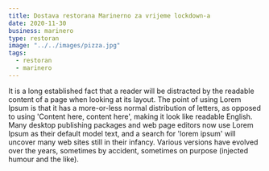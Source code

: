 ```yaml
---
title: Dostava restorana Marinerno za vrijeme lockdown-a
date: 2020-11-30
business: marinero
type: restoran
image: "../../images/pizza.jpg"
tags:
  - restoran
  - marinero
---
```


It is a long established fact that a reader will be distracted by the readable content of a page when looking at its layout. The point of using Lorem Ipsum is that it has a more-or-less normal distribution of letters, as opposed to using 'Content here, content here', making it look like readable English. Many desktop publishing packages and web page editors now use Lorem Ipsum as their default model text, and a search for 'lorem ipsum' will uncover many web sites still in their infancy. Various versions have evolved over the years, sometimes by accident, sometimes on purpose (injected humour and the like).
